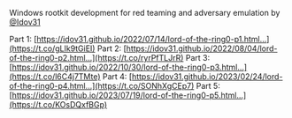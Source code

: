 
Windows rootkit development for red teaming and adversary emulation by [@Idov31](https://twitter.com/Idov31)

Part 1: [https://idov31.github.io/2022/07/14/lord-of-the-ring0-p1.html…](https://t.co/gLIk9tGiEI) 
Part 2: [https://idov31.github.io/2022/08/04/lord-of-the-ring0-p2.html…](https://t.co/ryrPfTLJrR) 
Part 3: [https://idov31.github.io/2022/10/30/lord-of-the-ring0-p3.html…](https://t.co/l6C4j7TMte) 
Part 4: [https://idov31.github.io/2023/02/24/lord-of-the-ring0-p4.html…](https://t.co/SONhXgCEp7) 
Part 5: [https://idov31.github.io/2023/07/19/lord-of-the-ring0-p5.html…](https://t.co/KOsDQxfBGp)

